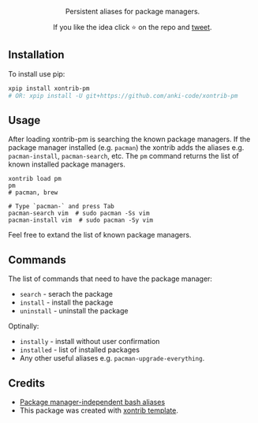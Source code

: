 <p align="center">
Persistent aliases for package managers.
</p>

<p align="center">  
If you like the idea click ⭐ on the repo and <a href="https://twitter.com/intent/tweet?text=Nice%20xontrib%20for%20the%20xonsh%20shell!&url=https://github.com/anki-code/xontrib-jump-to-dir" target="_blank">tweet</a>.
</p>

## Installation

To install use pip:

```bash
xpip install xontrib-pm
# OR: xpip install -U git+https://github.com/anki-code/xontrib-pm
```

## Usage

After loading xontrib-pm is searching the known package managers. If the package manager installed (e.g. `pacman`) the xontrib adds the aliases e.g. `pacman-install`, `pacman-search`, etc. The `pm` command returns the list of known installed package managers.

```xsh
xontrib load pm
pm
# pacman, brew

# Type `pacman-` and press Tab
pacman-search vim  # sudo pacman -Ss vim
pacman-install vim  # sudo pacman -Sy vim
```

Feel free to extand the list of known package managers.

## Commands

The list of commands that need to have the package manager:
* `search` - serach the package
* `install` - install the package
* `uninstall` - uninstall the package

Optinally:
* `instally` - install without user confirmation
* `installed` - list of installed packages
* Any other useful aliases e.g. `pacman-upgrade-everything`.

## Credits

* [Package manager-independent bash aliases](https://gist.github.com/rroblak/8137276)
* This package was created with [xontrib template](https://github.com/xonsh/xontrib-template).
